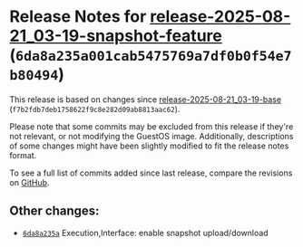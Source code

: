 Release Notes for [release-2025-08-21\_03-19-snapshot-feature](https://github.com/dfinity/ic/tree/release-2025-08-21_03-19-snapshot-feature) (`6da8a235a001cab5475769a7df0b0f54e7b80494`)
=========================================================================================================================================================================================

This release is based on changes since [release-2025-08-21\_03-19-base](https://dashboard.internetcomputer.org/release/f7b2fdb7deb1758622f9c8e282d09ab8813aac62) (`f7b2fdb7deb1758622f9c8e282d09ab8813aac62`).

Please note that some commits may be excluded from this release if they're not relevant, or not modifying the GuestOS image.
Additionally, descriptions of some changes might have been slightly modified to fit the release notes format.

To see a full list of commits added since last release, compare the revisions on [GitHub](https://github.com/dfinity/ic/compare/release-2025-08-21_03-19-base...release-2025-08-21_03-19-snapshot-feature).

Other changes:
--------------

* [`6da8a235a`](https://github.com/dfinity/ic/commit/6da8a235a) Execution,Interface: enable snapshot upload/download
